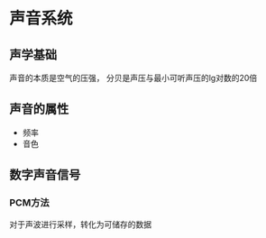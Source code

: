 # 声音系统
## 声学基础
声音的本质是空气的压强，
分贝是声压与最小可听声压的lg对数的20倍

## 声音的属性
+ 频率
+ 音色

## 数字声音信号
### PCM方法
对于声波进行采样，转化为可储存的数据